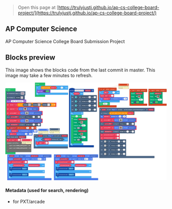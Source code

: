  


> Open this page at [https://trulyjustj.github.io/ap-cs-college-board-project/](https://trulyjustj.github.io/ap-cs-college-board-project/)

## AP Computer Science

AP Computer Science College Board Submission Project

## Blocks preview

This image shows the blocks code from the last commit in master.
This image may take a few minutes to refresh.

![A rendered view of the blocks](https://github.com/trulyjustj/ap-cs-college-board-project/raw/master/.github/makecode/blocks.png)

#### Metadata (used for search, rendering)

* for PXT/arcade
<script src="https://makecode.com/gh-pages-embed.js"></script><script>makeCodeRender("{{ site.makecode.home_url }}", "{{ site.github.owner_name }}/{{ site.github.repository_name }}");</script>
